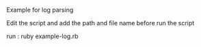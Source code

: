 Example for log parsing

Edit the script and add the path and file name before run the script 

run : ruby example-log.rb 
